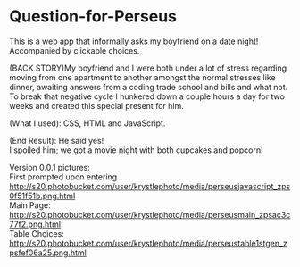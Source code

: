 Question-for-Perseus
====================
This is a web app that informally asks my boyfriend on a date night!
Accompanied by clickable choices.

(BACK STORY)My boyfriend and I were both under a lot of stress regarding 
moving from one apartment to another amongst the normal stresses like dinner, 
awaiting answers from a coding trade school and bills and what not. 
To break that negative cycle I hunkered down a couple
hours a day for two weeks and created this special present for him.

(What I used): CSS, HTML and JavaScript. <br>

(End Result): He said yes!<br>
I spoiled him; we got a movie night with both cupcakes and popcorn!<br>

Version 0.0.1 pictures:<br>
First prompted upon entering<br>
http://s20.photobucket.com/user/krystlephoto/media/perseusjavascript_zps0f51f51b.png.html<br>
Main Page:<br>
http://s20.photobucket.com/user/krystlephoto/media/perseusmain_zpsac3c77f2.png.html<br>
Table Choices:<br>
http://s20.photobucket.com/user/krystlephoto/media/perseustable1stgen_zpsfef06a25.png.html<br>
